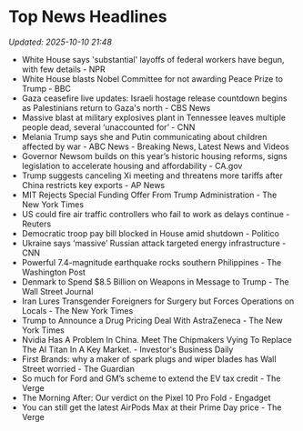 # Top News Headlines

_Updated: 2025-10-10 21:48_

- White House says 'substantial' layoffs of federal workers have begun, with few details - NPR
- White House blasts Nobel Committee for not awarding Peace Prize to Trump - BBC
- Gaza ceasefire live updates: Israeli hostage release countdown begins as Palestinians return to Gaza's north - CBS News
- Massive blast at military explosives plant in Tennessee leaves multiple people dead, several ‘unaccounted for’ - CNN
- Melania Trump says she and Putin communicating about children affected by war - ABC News - Breaking News, Latest News and Videos
- Governor Newsom builds on this year’s historic housing reforms, signs legislation to accelerate housing and affordability - CA.gov
- Trump suggests canceling Xi meeting and threatens more tariffs after China restricts key exports - AP News
- MIT Rejects Special Funding Offer From Trump Administration - The New York Times
- US could fire air traffic controllers who fail to work as delays continue - Reuters
- Democratic troop pay bill blocked in House amid shutdown - Politico
- Ukraine says ‘massive’ Russian attack targeted energy infrastructure - CNN
- Powerful 7.4-magnitude earthquake rocks southern Philippines - The Washington Post
- Denmark to Spend $8.5 Billion on Weapons in Message to Trump - The Wall Street Journal
- Iran Lures Transgender Foreigners for Surgery but Forces Operations on Locals - The New York Times
- Trump to Announce a Drug Pricing Deal With AstraZeneca - The New York Times
- Nvidia Has A Problem In China. Meet The Chipmakers Vying To Replace The AI Titan In A Key Market. - Investor's Business Daily
- First Brands: why a maker of spark plugs and wiper blades has Wall Street worried - The Guardian
- So much for Ford and GM’s scheme to extend the EV tax credit - The Verge
- The Morning After: Our verdict on the Pixel 10 Pro Fold - Engadget
- You can still get the latest AirPods Max at their Prime Day price - The Verge